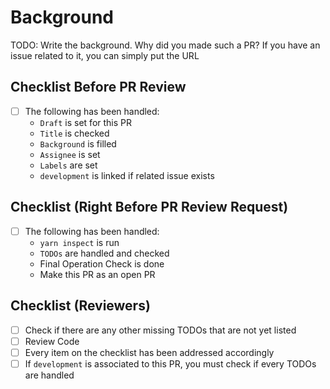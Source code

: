 # Background
TODO: Write the background. Why did you made such a PR? If you have an issue related to it, you can simply put the URL

## Checklist Before PR Review
- [ ] The following has been handled:
  -  `Draft` is set for this PR
  - `Title` is checked
  - `Background` is filled
  - `Assignee` is set
  - `Labels` are set
  - `development` is linked if related issue exists

## Checklist (Right Before PR Review Request)
- [ ] The following has been handled:
  - `yarn inspect` is run
  - `TODOs` are handled and checked
  - Final Operation Check is done
  - Make this PR as an open PR

## Checklist (Reviewers)
- [ ] Check if there are any other missing TODOs that are not yet listed
- [ ] Review Code
- [ ] Every item on the checklist has been addressed accordingly
- [ ] If `development` is associated to this PR, you must check if every TODOs are handled
